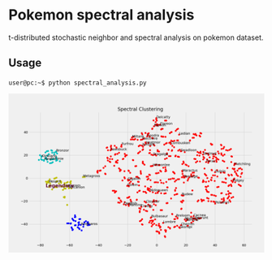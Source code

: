 # Pokemon spectral analysis
t-distributed stochastic neighbor and spectral analysis on pokemon dataset.

## Usage
```console
user@pc:~$ python spectral_analysis.py
```
![Alt text](/images/clusters.png?raw=true "Title")
